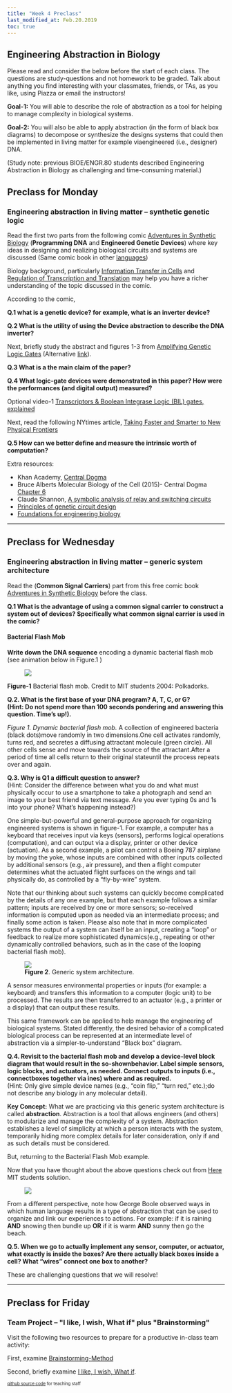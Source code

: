 ```yaml
---
title: "Week 4 Preclass"
last_modified_at: Feb.20.2019
toc: true
---
```

## Engineering Abstraction in Biology

Please read and consider the below before the start of each class. The questions are study-questions and not homework to be graded. Talk about anything you find interesting with your classmates, friends, or TAs, as you like, using Piazza or email the instructors!

**Goal-1:** You will able to describe the role of abstraction as a tool for helping 
to manage complexity in biological systems.

**Goal-2:** You will also be able to apply abstraction (in the form of black box diagrams) to decompose 
or synthesize the designs systems that could then be implemented in living matter for example viaengineered 
(i.e., designer) DNA.

(Study note: previous BIOE/ENGR.80 students described Engineering Abstraction in Biology as challenging and time-consuming material.)

## Preclass for Monday

### Engineering abstraction in living matter – synthetic genetic logic

Read the first two parts from the following comic [Adventures in Synthetic Biology](http://web.mit.edu/endy/www/scraps/comic/AiSB.vol1.pdf) (**Programming DNA** and **Engineered Genetic Devices**)  where key ideas in designing and realizing biological circuits and systems are discussed
(Same comic book in other [languages](https://openwetware.org/wiki/Adventures))

Biology background, particularly  [Information Transfer in Cells](https://www.nature.com/scitable/ebooks/cntNm-14749010/122996756/) and [Regulation of Transcription and Translation](https://www.nature.com/scitable/ebooks/cntNm-14749010/122996928/) may help you have a richer understanding of the topic discussed in the comic. 

According to the comic,

**Q.1  what is a genetic device? for example, what is an inverter device?** 

**Q.2  What is the utility of using the Device abstraction to describe the DNA inverter?**

Next, briefly study the abstract and figures 1-3 from [Amplifying Genetic Logic Gates](https://science.sciencemag.org/content/340/6132/599/tab-pdf) (Alternative [link](https://science.sciencemag.org/content/340/6132/599.long)).

**Q.3  What is a the main claim of the paper?** 

**Q.4  What logic-gate devices were demonstrated in this paper?  How were the performances (and digital output) measured?**

Optional video-1 [Transcriptors & Boolean Integrase Logic (BIL) gates, explained](https://www.youtube.com/watch?v=ahYZBeP_r5U&t)

Next, read the following NYtimes article, [Taking Faster and Smarter to New Physical Frontiers](https://www.nytimes.com/2011/12/06/science/drew-endy-better-computing-for-the-things-we-care-about-most.html)

**Q.5 How can we better define and measure the intrinsic worth of computation?**

Extra resources:

- Khan Academy, [Central Dogma](https://www.khanacademy.org/science/biology/gene-expression-central-dogma)
- Bruce Alberts Molecular Biology of the Cell (2015)- Central Dogma  [Chapter 6](https://www.ncbi.nlm.nih.gov/books/NBK21054/) 
- Claude Shannon, [A symbolic analysis of relay and switching circuits](https://dspace.mit.edu/handle/1721.1/11173)
- [Principles of genetic circuit design](https://www.nature.com/articles/nmeth.2926)
- [Foundations for engineering biology](https://www.nature.com/articles/nature04342)

_______________________________________________

## Preclass for Wednesday

### Engineering abstraction in living matter – generic system architecture

Read the (**Common Signal Carriers**) part from this free comic book [Adventures in Synthetic Biology](https://openwetware.org/wiki/Adventures) before the class. 

**Q.1  What is the advantage of using a  common signal carrier to construct a system out of devices?  Specifically what common signal carrier is used in the comic?**

#### Bacterial Flash Mob

**Write down the DNA sequence** encoding a dynamic bacterial flash mob (see animation below in Figure.1 )

<figure>
<a href="/assets/images/w3_IEcolibratorMovie.gif"><img src="/assets/images/w3_IEcolibratorMovie.gif"></a>
</figure> 

**Figure-1** Bacterial flash mob. Credit to MIT students 2004: Polkadorks. 

**Q.2. What is the first base of your DNA program?  A, T, C, or G?  
(Hint: Do not spend more than 100 seconds pondering and answering this question.  Time’s up!).**  

*Figure 1.  Dynamic bacterial flash mob.* 
A collection of engineered bacteria (black dots)move randomly in two dimensions.One cell activates randomly, turns red, and secretes a diffusing attractant molecule (green circle). All other cells sense and move towards the source of the attractant.After a period of time all cells return to their original stateuntil the process repeats over and again.

**Q.3. Why is Q1 a difficult question to answer?**   
(Hint: Consider the difference between what you do and what must physically occur to use a smartphone to take a photograph and send an image to your best friend via text message.  Are you ever typing 0s and 1s into your phone?  What’s happening instead?)

One simple-but-powerful and general-purpose approach for organizing engineered systems is shown in figure-1.  For example, a computer has a keyboard that receives input via keys (sensors), performs logical operations (computation), and can output via a display, printer or other device (actuation).  As a second example, a pilot can control a Boeing 787 airplane by moving the yoke, whose inputs are combined with other inputs collected by additional sensors (e.g., air pressure), and then a flight computer determines what the actuated flight surfaces on the wings and tail physically do, as controlled by a “fly-by-wire” system.

Note that our thinking about such systems can quickly become complicated by the details of any one example, but that each example follows a similar pattern; inputs are received by one or more sensors; so-received information is computed upon as needed via an intermediate process; and finally some action is taken.  Please also note that in more complicated systems the output of a system can itself be an input, creating a “loop” or feedback to realize more sophisticated dynamics(e.g., repeating or other dynamically controlled behaviors, such as in the case of the looping bacterial flash mob).

<figure>
<a href="/assets/images/generic system arch.png"><img src="/assets/images/generic system arch.png"></a>
<figcaption><b>Figure 2</b>. Generic system architecture.</figcaption>
</figure>

A sensor measures environmental properties or inputs  (for example: a keyboard) and transfers this information to a computer (logic unit) to be processed. The results are then transferred to an actuator (e.g., a printer or a display) that can output these results.

This same framework can be applied to help manage the engineering of biological systems. Stated differently, the desired behavior of a complicated biological process can be represented at an intermediate level of abstraction via a simpler-to-understand  “Black box” diagram.

**Q.4. Revisit to the bacterial flash mob and develop a device-level block diagram that would result in the so-shownbehavior.  Label simple sensors, logic blocks, and actuators, as needed.  Connect outputs to inputs (i.e., connectboxes together via ines) where and as required.**  
(Hint: Only give simple device names (e.g., “coin flip,” “turn red,” etc.);do not describe any biology in any molecular detail).

**Key Concept:** What we are practicing via this generic system architecture is called **abstraction**. 
Abstraction is a tool that allows engineers (and others) to modularize and manage the complexity of a system. Abstraction establishes a level of simplicity at which a person interacts with the system, temporarily hiding more complex details for later consideration, only if and as such details must be considered.  

But, returning to the Bacterial Flash Mob example.

Now that you have thought about the above questions check out from [Here](https://2006.igem.org/wiki/index.php/IAP2004:Polkadorks)  MIT students solution. 

<figure>
<a href="/assets/images/w6pc_the laws of thought.png"><img src="/assets/images/w6pc_the laws of thought.png"></a>
</figure>

From a different perspective, note how George Boole observed ways in which human language results in a type of abstraction that can be used to organize and link our experiences to actions.  For example: if it is raining **AND** snowing then bundle up **OR** if it is warm **AND** sunny then go the beach.

**Q.5. When we go to actually implement any sensor, computer, or actuator, what exactly is inside the boxes?  Are there actually black boxes inside a cell?  What “wires” connect one box to another?**

These are challenging questions that we will resolve!

______________________________________________________

##  Preclass for Friday
### Team Project – "I like, I wish, What if" plus "Brainstorming"

Visit the following two resources to prepare for a productive in-class team activity:

First, examine [Brainstorming-Method](https://dschool-old.stanford.edu/sandbox/groups/dstudio/wiki/2fced/attachments/660d8/Brainstorming-Method.pdf?sessionID=d07c198d92501ebb3eee4ff3da193b387130fcbf)

Second, briefly examine [I like, I wish, What if](https://dschool-old.stanford.edu/wp-content/themes/dschool/method-cards/i-like-i-wish-what-if.pdf).  


<sub><sup> [github source code](https://github.com/Stanford-BioE80/Stanford-BioE80.github.io/edit/master/_docs/w4preclass.md) for teaching staff <sub><sup>
